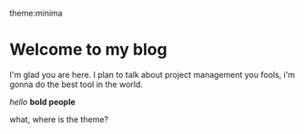 
theme:minima
# Welcome to my blog

I'm glad you are here. I plan to talk about project management you fools,
i'm gonna do the best tool in the world. 

*hello*
**bold people**

what, where is the theme? 

